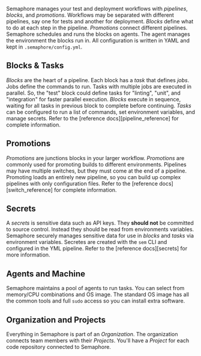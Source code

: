 Semaphore manages your test and deployment workflows with _pipelines_,
_blocks_, and _promotions_. Workflows may be separated with different
pipelines, say one for tests and another for deployment. _Blocks_
define what to do at each step in the pipeline. _Promotions_ connect
different pipelines. Semaphore schedules and runs the blocks on
agents. The agent manages the environment the blocks run in. All
configuration is written in YAML and kept in `.semaphore/config.yml`.

## Blocks & Tasks

_Blocks_ are the heart of a pipeline. Each block has a _task_ that
defines _jobs_. Jobs define the commands to run. Tasks with multiple
jobs are executed in parallel. So, the "test" block could define tasks
for "linting", "unit", and "integration" for faster parallel
execution. _Blocks_ execute in sequence, waiting for all tasks in
previous block to complete before continuing. _Tasks_ can be
configured to run a list of commands, set environment variables, and
manage secrets. Refer to the [reference docs][pipeline_reference] for
complete information.

## Promotions

_Promotions_ are junctions blocks in your larger workflow.
_Promotions_ are commonly used for promoting builds to different
environments. Pipelines may have multiple switches, but they must
come at the end of a pipeline. Promoting loads an entirely new
pipeline, so you can build up complex pipelines with only
configuration files. Refer to the [reference docs][switch_reference]
for complete information.

## Secrets

A _secrets_ is sensitive data such as API keys. They **should not** be
committed to source control. Instead they should be read from
environments variables. Semaphore securely manages sensitive data for
use in _blocks_ and _tasks_ via environment variables. Secretes are
created with the `sem` CLI and configured in the YML pipeline. Refer
to the [reference docs][secrets] for more information.

## Agents and Machine

Semaphore maintains a pool of agents to run tasks. You can select from
memory/CPU combinations and OS image. The standard OS image has all
the common tools and full `sudo` access so you can install extra
software.

## Organization and Projects

Everything in Semaphore is part of an _Organization_. The organization
connects team members with their _Projects_. You'll have a _Project_
for each code repository connected to Semaphore.
